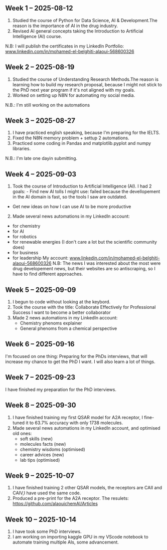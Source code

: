 ## Week 1 – 2025-08-12
1. Studied the course of Python for Data Science, AI & Development.The reason is the importance of AI in the drug industry.  
2. Revised AI general concepts taking the Introduction to Artificial Intelligence (AI) course.

N.B: I will publish the certificates in my LinkedIn Portfolio: www.linkedin.com/in/mohamed-el-belghiti-alaoui-568600326

## Week 2 – 2025-08-19
1. Studied the course of Understanding Research Methods.The reason is learning how to build my research proposal, because I might not stick to the PhD next year program if it's not aligned with my goals.
2. Worked on setting up N8N for automating my social media.

N.B.: I'm still working on the automations
## Week 3 – 2025-08-27
1. I have practiced english speaking, because I'm preparing for the IELTS.
2. Fixed the N8N memory problem + settup 2 automations.
3. Practiced some coding in Pandas and matplotlib.pyplot and numpy libraries.

N.B.: I'm late one dayin submitting.
## Week 4 – 2025-09-03
1. Took the course of Introduction to Artificial Intelligence (AI). I had 2 goals: - Find new AI tolls I might use: failed because the devellopement in the AI domain is fast, so the tools I saw are outdated. 
- Get new ideas on how I can use AI to be more productive
2. Made several news automations in my LinkedIn account:
  - for chemistry
  - for AI
  - for robotics
  - for renewable energies (I don't care a lot but the scientific community does)
  - for business
  - for leadership
My account: www.linkedin.com/in/mohamed-el-belghiti-alaoui-568600326
N.B: The news I was interested about the most were drug developement news, but their websites are so antiscraping, so I have to find different approaches.
## Week 5 – 2025-09-09
1. I begun to code without looking at the keybord.
2. Took the course with the title: Collaborate Effectively for Professional Success
I want to become a better collaborator
3. Made 2 news automations in my LinkedIn account:
   - Chemistry phenoms explainer
   - General phenoms from a chemical perspective
## Week 6 – 2025-09-16
I'm focused on one thing: Preparing for the PhDs interviews, that will increase my chance to get the PhD I want. I will also learn a lot of things.
## Week 7 – 2025-09-23
I have finished my preparation for the PhD interviews.
## Week 8 – 2025-09-30
1. I have finished training my first QSAR model for A2A receptor, I fine-tuned it to 63.7% accuracy with only 1738 molecules.
2. Made several news automations in my LinkedIn account, and optimised old ones:
   - soft skills (new)
   - molecules facts (new)
   - chemistry wisdoms (optimised)
   - career advices (new)
   - lab tips (optimised)
## Week 9 – 2025-10-07
1. I have finished training 2 other QSAR models, the receptors are CAII and CAIV,I have used the same code.
2. Produced a pre-print for the A2A receptor. The resulets: https://github.com/alaouichemAI/Articles
## Week 10 – 2025-10-14
1. I have took some PhD interviews.
2. I am working on importing kaggle GPU in my VScode notebook to automate training multiple AIs, some advancement.
